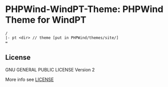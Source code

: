 PHPWind-WindPT-Theme: PHPWind Theme for WindPT
======

```
/
|- pt <dir> // theme [put in PHPWind/themes/site/]
=
```

## License

GNU GENERAL PUBLIC LICENSE Version 2

More info see [LICENSE](LICENSE)
